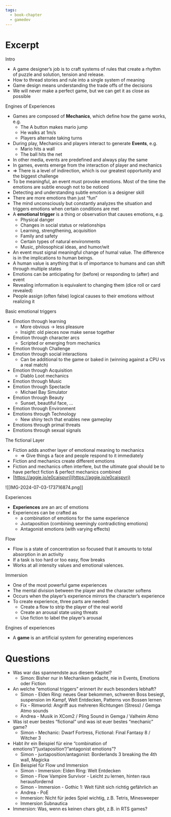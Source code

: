 ```yaml
---
tags:
  - book-chapter
  - gamedev
---
```

# Excerpt

Intro

- A game designer’s job is to craft systems of rules that create a rhythm of puzzle and solution, tension and release.
- How to thread stories and rule into a single system of meaning
- Game design means understanding the trade offs of the decisions
- We will never make a perfect game, but we can get it as close as possible

Engines of Experiences

- Games are composed of **Mechanics**, which define how the game works, e.g.
    - The A button makes mario jump
    - He walks at 1m/s
    - Players alternate taking turns
- During play, Mechanics and players interact to generate **Events**, e.g.
    - Mario hits a wall
    - The ball hits the net
- In other media, events are predefined and always play the same
- In games, events emerge from the interaction of player and mechanics
- => There is a level of indirection, which is our greatest opportunity and the biggest challenge
- To be meaningful, an event must provoke emotions. Most of the time the emotions are subtle enough not to be noticed
- Detecting and understanding subtle emotion is a designer skill
- There are more emotions than just “fun”
- The mind unconsciously but constantly analyzes the situation and triggers emotions when certain conditions are met
- A **emotional trigger** is a thing or observation that causes emotions, e.g.
    - Physical danger
    - Changes in social status or relationships
    - Learning, strengthening, acquisition
    - Family and safety
    - Certain types of natural environments
    - Music, philosophical ideas, and humor/wit
- An event must signal meaningful change of humal value. The difference is in the implications to human beings.
- A human value is anything that is of importance to humans and can shift through multiple states
- Emotions can be anticipating for (before) or responding to (after) and event
- Revealing information is equivalent to changing them (dice roll or card revealed)
- People assign (often false) logical causes to their emotions without realizing it

Basic emotional triggers
- Emotion through learning
    - More obvious -> less pleasure
    - Insight: old pieces now make sense together
- Emotion through character arcs
    - Scripted or emerging from mechanics
- Emotion through Challenge
- Emotion through social interactions
    - Can be additional to the game or baked in (winning against a CPU vs a real match)
- Emotion through Acquisition
    - Diablo Loot mechanics
- Emotion through Music
- Emotion through Spectacle
    - Michael Bay Simulator
- Emotion through Beauty
    - Sunset, beautiful face, …
- Emotion through Environment
- Emotions through Technology
    - New shiny tech that enables new gameplay
- Emotions through primal threats
- Emotions through sexual signals

The fictional Layer
- Fiction adds another layer of emotional meaning to mechanics
    - => Give things a face and people respond to it immediately
- Fiction and mechanics create different emotions
- Fiction and mechanics often interfere, but the ultimate goal should be to have perfect fiction & perfect mechanics combined
- [https://aggie.io/e0caispvrj](https://aggie.io/e0caispvrj)

![[IMG-2024-07-03-173716874.png]]

Experiences

- **Experiences** are an arc of emotions
- Experiences can be crafted as
    - a combination of emotions for the same experience
    - Juxtaposition (combining seemingly contradicting emotions)
    - Antagonist emotions (with varying effects)

Flow
- Flow is a state of concentration so focused that it amounts to total absorption in an activity
- If a task is too hard or too easy, flow breaks
- Works at all intensity values and emotional valences.

Immersion
- One of the most powerful game experiences
- The mental division between the player and the character softens
- Occurs when the player’s experience mirrors the character’s experience
- To create experience, three parts are needed:
    - Create a flow to strip the player of the real world
    - Create an arousal state using threats
    - Use fiction to label the player’s arousal

Engines of experiences
- A **game** is an artificial system for generating experiences

# Questions

- Was war das spannendste aus diesem Kapitel?
    - Simon: Bisher nur in Mechaniken gedacht, nie in Events, Emotions oder Fiction
- An welche “emotional triggers” erinnert ihr euch besonders lebhaft?
    - Simon - Elden Ring: neues Gear bekommen, schweren Boss besiegt, suspension im Kampf, Welt Entdecken, Patterns von Bossen lernen
    - Fix - Rimworld: Angriff aus mehreren Richtungen (Stress) / Gemga Atmo sounds
    - Andrea - Musik in XCom2 / Pling Sound in Gemga / Valheim Atmo
- Was ist euer bestes “fictional” und was ist euer bestes “mechanic” game?
    - Simon - Mechanic: Dwarf Fortress, Fictional: Final Fantasy 8 / Witcher 3
- Habt ihr ein Beispiel für eine “combination of emotions”/”juxtaposition”/”antagonist emotions”?
    - Simon - juxtaposition/antagonist: Borderlands 3 breaking the 4th wall, Magicka
- Ein Beispiel für Flow und Immersion
    - Simon - Immersion: Elden Ring: Welt Entdecken
    - Simon - Flow Vampire Survivor - Leicht zu lernen, hinten raus herausfordernd
    - Simon - Immersion - Gothic 1: Welt fühlt sich richtig gefährlich an
    - Andrea - PoE
    - Immersion: Nicht für jedes Spiel wichtig, z.B. Tetris, Minesweeper
    - Immersion Subnautica
- Immersion: Was, wenn es keinen chars gibt, z.B. in RTS games?
